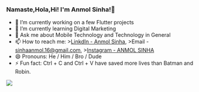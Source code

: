 ### Namaste,Hola,Hi!  I'm Anmol Sinha!👋

- 🔭 I’m currently working on a few Flutter projects
- 🌱 I’m currently learning Digital Marketing
- 💬 Ask me about Mobile Technology and Technology in General
- 📫 How to reach me: >[LinkdIn - Anmol Sinha](https://www.linkedin.com/in/anmol-sinha-1828052a/),
                      >Email - sinhaanmol.16@gmail.com,
                      >[Instagram - ANMOL SINHA](https://www.instagram.com/sinhaanmol.16/)
- 😄 Pronouns: He / Him / Bro / Dude
- ⚡ Fun fact: Ctrl + C and Ctrl + V have saved more lives than Batman and Robin.


<img src="https://github-readme-stats.vercel.app/api?username=stonecoldanmol&&show_icons=true&title_color=000000&icon_color=CE17F2&text_color=0066FE&bg_color=FFF276">
